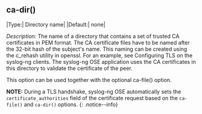 ## ca-dir()

|Type:|   Directory name|
|Default:|           none|

*Description:* The name of a directory that contains a set of trusted CA
certificates in PEM format. The CA certificate files have to be named
after the 32-bit hash of the subject\'s name. This naming can be created
using the c\_rehash utility in openssl. For an example, see
Configuring TLS on the syslog-ng clients.
The syslog-ng OSE application uses the CA
certificates in this directory to validate the certificate of the peer.

This option can be used together with the optional ca-file() option.

**NOTE:** During a TLS handshake, syslog-ng OSE automatically sets the
`certificate_authorities` field of the certificate request based on the `ca-file()`
and `ca-dir()` options.
{: .notice--info}